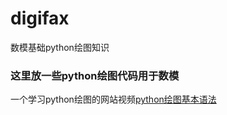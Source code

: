 # digifax
数模基础python绘图知识
### 这里放一些python绘图代码用于数模
一个学习python绘图的网站视频[python绘图基本语法](https://morvanzhou.github.io/tutorials/data-manipulation/plt/2-1-basic-usage/)

